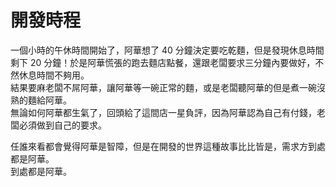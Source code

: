 # 開發時程

一個小時的午休時間開始了，阿華想了 40 分鐘決定要吃乾麵，但是發現休息時間剩下 20 分鐘！於是阿華慌張的跑去麵店點餐，還跟老闆要求三分鐘內要做好，不然休息時間不夠用。  
結果要麻老闆不屌阿華，讓阿華等一碗正常的麵，或是老闆聽阿華的但是煮一碗沒熟的麵給阿華。  
無論如何阿華都生氣了，回頭給了這間店一星負評，因為阿華認為自己有付錢，老闆必須做到自己的要求。

任誰來看都會覺得阿華是智障，但是在開發的世界這種故事比比皆是，需求方到處都是阿華。  
到處都是阿華。
